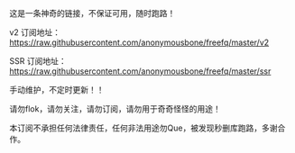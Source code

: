 这是一条神奇的链接，不保证可用，随时跑路！

v2 订阅地址： https://raw.githubusercontent.com/anonymousbone/freefq/master/v2

SSR 订阅地址： https://raw.githubusercontent.com/anonymousbone/freefq/master/ssr

手动维护，不定时更新！！

请勿flok，请勿关注，请勿订阅，请勿用于奇奇怪怪的用途！

本订阅不承担任何法律责任，任何非法用途勿Que，被发现秒删库跑路，多谢合作。
